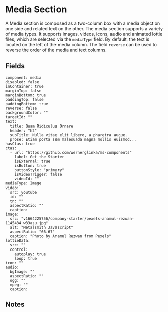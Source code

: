 # Media Section

A Media section is composed as a two-column box with a media object on one side and related text on the other. The media section  supports a variety of media types. It supports images, videos, icons, audio and animated lottie files, which are selected via the `mediaType` field. By default, the text is located on the left of the media column. The field `reverse`  can be used to reverse the order of the media and text columns.

## Fields
```
component: media
disabled: false
inContainer: true
marginTop: false
marginBottom: true
paddingTop: false
paddingBottom: true
reverse: false
backgroundColor: ""
targetId: ""
text:
  title: Quam Ridiculus Ornare
  header: "h2"
  subTitle: Nulla vitae elit libero, a pharetra augue.
  prose: Etiam porta sem malesuada magna mollis euismod...
hasCtas: true
ctas:
  - url: "https://github.com/wernerglinka/ms-components"
    label: Get the Starter
    isExternal: true
    isButton: true
    buttonStyle: "primary"
    isVideoTrigger: false
    videoId: ""
mediaType: Image
video:
  src: youtube
  id: ""
  tn: ""
  aspectRatio: ""
  caption:
image:
  src: "v1664225756/company-starter/pexels-anamul-rezwan-1145434_w33asu.jpg"
  alt: "Metalsmith Javascript"
  aspectRatio: "66.67"
  caption: "Photo by Anamul Rezwan from Pexels"
lottieData:
  src: ""
  control:
    autoplay: true
    loop: true
icon: ""
audio:
  bgImage: ""
  aspectRatio: ""
  ogg: ""
  mpeg: ""
  caption:
```

## Notes
